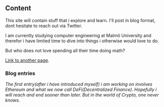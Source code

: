 ## Content

This site will contain stuff that i explore and learn. I'll post in blog format, dont hesitate to reach out via Twitter.

I am currently studying computer engineering at Malmö University and therefor i have limited time to dive into things i otherwise would love to do.

But who does not love spending all their time doing math?

[Link to another page](./aboutme.html).

### Blog entries

*The first entry(after i have introduced myself) i am working on involves Ethereum and what we now call DeFi(Decentralized Finance). Hopefully i will reach and end sooner than later. But in the world of Crypto, one never knows.*

